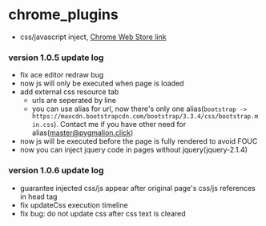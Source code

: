 # chrome_plugins

- css/javascript inject, [Chrome Web Store link](https://chrome.google.com/webstore/detail/css-and-javascript-inject/ckddknfdmcemedlmmebildepcmneakaa)

### version 1.0.5 update log ###

- fix ace editor redraw bug
- now js will only be executed when page is loaded
- add external css resource tab
  - urls are seperated by line
  - you can use alias for url, now there's only one alias(`bootstrap -> https://maxcdn.bootstrapcdn.com/bootstrap/3.3.4/css/bootstrap.min.css`). Contact me if you have other need for alias(master@pygmalion.click)
- now js will be executed before the page is fully rendered to avoid FOUC
- now you can inject jquery code in pages without jquery(jquery-2.1.4)

### version 1.0.6 update log ###

- guarantee injected css/js appear after original page's css/js references in head tag
- fix updateCss execution timeline
- fix bug: do not update css after css text is cleared